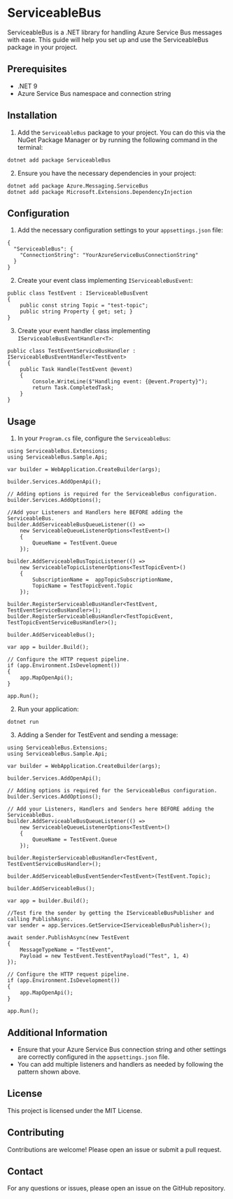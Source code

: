 # ServiceableBus

ServiceableBus is a .NET library for handling Azure Service Bus messages with ease. This guide will help you set up and use the ServiceableBus package in your project.

## Prerequisites

- .NET 9
- Azure Service Bus namespace and connection string

## Installation

1. Add the `ServiceableBus` package to your project. You can do this via the NuGet Package Manager or by running the following command in the terminal:

```
dotnet add package ServiceableBus
```

    
2. Ensure you have the necessary dependencies in your project:

```
dotnet add package Azure.Messaging.ServiceBus
dotnet add package Microsoft.Extensions.DependencyInjection
```

## Configuration

1. Add the necessary configuration settings to your `appsettings.json` file:
```
{
  "ServiceableBus": {
    "ConnectionString": "YourAzureServiceBusConnectionString"
  }
}
```
2. Create your event class implementing `IServiceableBusEvent`:
```
public class TestEvent : IServiceableBusEvent
{
    public const string Topic = "test-topic";
    public string Property { get; set; }
}
```
3. Create your event handler class implementing `IServiceableBusEventHandler<T>`:
```
public class TestEventServiceBusHandler : IServiceableBusEventHandler<TestEvent>
{
    public Task Handle(TestEvent @event)
    {
        Console.WriteLine($"Handling event: {@event.Property}");
        return Task.CompletedTask;
    }
}
```
## Usage

1. In your `Program.cs` file, configure the `ServiceableBus`:
```
using ServiceableBus.Extensions;
using ServiceableBus.Sample.Api;

var builder = WebApplication.CreateBuilder(args);

builder.Services.AddOpenApi();

// Adding options is required for the ServiceableBus configuration.
builder.Services.AddOptions();

//Add your Listeners and Handlers here BEFORE adding the ServiceableBus.
builder.AddServiceableBusQueueListener(() =>
    new ServiceableQueueListenerOptions<TestEvent>()
    { 
        QueueName = TestEvent.Queue 
    });

builder.AddServiceableBusTopicListener(() =>
    new ServiceableTopicListenerOptions<TestTopicEvent>()
    { 
        SubscriptionName =  appTopicSubscriptionName,
        TopicName = TestTopicEvent.Topic
    });

builder.RegisterServiceableBusHandler<TestEvent, TestEventServiceBusHandler>();
builder.RegisterServiceableBusHandler<TestTopicEvent, TestTopicEventServiceBusHandler>();

builder.AddServiceableBus();

var app = builder.Build();

// Configure the HTTP request pipeline.
if (app.Environment.IsDevelopment())
{
    app.MapOpenApi();
}

app.Run();
```
2. Run your application:
```
dotnet run
```

3. Adding a Sender for TestEvent and sending a message:
```
using ServiceableBus.Extensions;
using ServiceableBus.Sample.Api;

var builder = WebApplication.CreateBuilder(args);

builder.Services.AddOpenApi();

// Adding options is required for the ServiceableBus configuration.
builder.Services.AddOptions();

// Add your Listeners, Handlers and Senders here BEFORE adding the ServiceableBus.
builder.AddServiceableBusQueueListener(() =>
    new ServiceableQueueListenerOptions<TestEvent>()
    { 
        QueueName = TestEvent.Queue 
    });

builder.RegisterServiceableBusHandler<TestEvent, TestEventServiceBusHandler>();

builder.AddServiceableBusEventSender<TestEvent>(TestEvent.Topic);

builder.AddServiceableBus();

var app = builder.Build();

//Test fire the sender by getting the IServiceableBusPublisher and calling PublishAsync.
var sender = app.Services.GetService<IServiceableBusPublisher>();

await sender.PublishAsync(new TestEvent 
{ 
    MessageTypeName = "TestEvent",
    Payload = new TestEvent.TestEventPayload("Test", 1, 4) 
});

// Configure the HTTP request pipeline.
if (app.Environment.IsDevelopment())
{
    app.MapOpenApi();
}

app.Run();
```
## Additional Information

- Ensure that your Azure Service Bus connection string and other settings are correctly configured in the `appsettings.json` file.
- You can add multiple listeners and handlers as needed by following the pattern shown above.

## License

This project is licensed under the MIT License.

## Contributing

Contributions are welcome! Please open an issue or submit a pull request.

## Contact

For any questions or issues, please open an issue on the GitHub repository.
